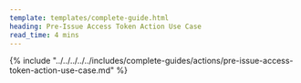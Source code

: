 ```yaml
---
template: templates/complete-guide.html
heading: Pre-Issue Access Token Action Use Case
read_time: 4 mins
---
```


{% include "../../../../../includes/complete-guides/actions/pre-issue-access-token-action-use-case.md" %}